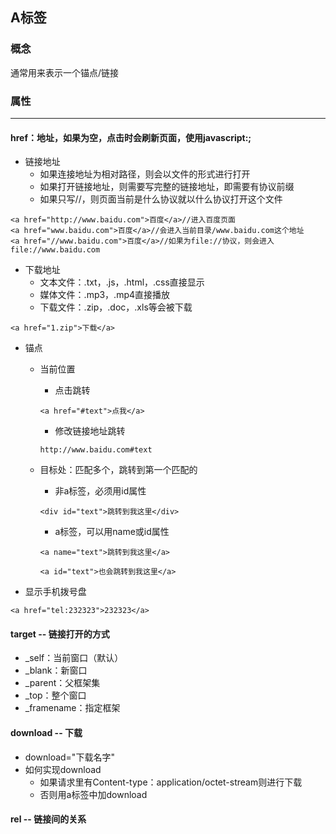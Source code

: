 ## A标签

### 概念

通常用来表示一个锚点/链接

### 属性

---

#### href：地址，如果为空，点击时会刷新页面，使用javascript:;

* 链接地址
  * 如果连接地址为相对路径，则会以文件的形式进行打开
  * 如果打开链接地址，则需要写完整的链接地址，即需要有协议前缀
  * 如果只写//，则页面当前是什么协议就以什么协议打开这个文件

```
<a href="http://www.baidu.com">百度</a>//进入百度页面
<a href="www.baidu.com">百度</a>//会进入当前目录/www.baidu.com这个地址
<a href="//www.baidu.com">百度</a>//如果为file://协议，则会进入file://www.baidu.com
```

* 下载地址
  * 文本文件：.txt，.js，.html，.css直接显示
  * 媒体文件：.mp3，.mp4直接播放
  * 下载文件：.zip，.doc，.xls等会被下载

```
<a href="1.zip">下载</a>
```

* 锚点

  * 当前位置

    * 点击跳转

    ```
    <a href="#text">点我</a>
    ```

    * 修改链接地址跳转

    ```
    http://www.baidu.com#text
    ```

  * 目标处：匹配多个，跳转到第一个匹配的

    * 非a标签，必须用id属性

    ```
    <div id="text">跳转到我这里</div>
    ```

    * a标签，可以用name或id属性

    ```
    <a name="text">跳转到我这里</a>

    <a id="text">也会跳转到我这里</a>
    ```

* 显示手机拨号盘

```
<a href="tel:232323">232323</a>
```

#### target -- 链接打开的方式

* \_self：当前窗口（默认）
* \_blank：新窗口
* \_parent：父框架集
* \_top：整个窗口
* \_framename：指定框架

#### download -- 下载

* download="下载名字"
* 如何实现download
  * 如果请求里有Content-type：application/octet-stream则进行下载
  * 否则用a标签中加download

#### rel -- 链接间的关系



